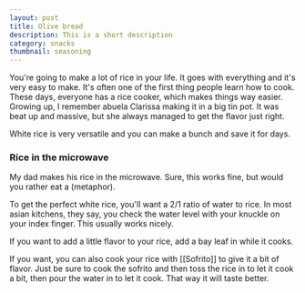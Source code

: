 ```yaml
---
layout: post
title: Olive bread
description: This is a short description
category: snacks
thumbnail: seasoning
---
```


You're going to make a lot of rice in your life. It goes with everything and it's very easy to make. It's often one of the first thing people learn how to cook. These days, everyone has a rice cooker, which makes things way easier. Growing up, I remember abuela Clarissa making it in a big tin pot. It was beat up and massive, but she always managed to get the flavor just right.

White rice is very versatile and you can make a bunch and save it for days.


### Rice in the microwave
My dad makes his rice in the microwave. Sure, this works fine, but would you rather eat a (metaphor).


To get the perfect white rice, you'll want a 2/1 ratio of water to rice. In most asian kitchens, they say, you check the water level with your knuckle on your index finger. This usually works nicely.

If you want to add a little flavor to your rice, add a bay leaf in while it cooks. 

If you want, you can also cook your rice with [[Sofrito]] to give it a bit of flavor. Just be sure to cook the sofrito and then toss the rice in to let it cook a bit, then pour the water in to let it cook. That way it will taste better.
